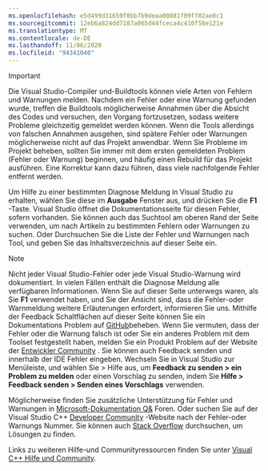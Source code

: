 ```yaml
---
ms.openlocfilehash: e5d499d31659f0bb7b9deaa00081f09ff02ae0c1
ms.sourcegitcommit: 12eb6a824dd7187a065d44fceca4c410f58e121e
ms.translationtype: MT
ms.contentlocale: de-DE
ms.lasthandoff: 11/06/2020
ms.locfileid: "94341040"
---
```

> [!IMPORTANT]
> Die Visual Studio-Compiler und-Buildtools können viele Arten von Fehlern und Warnungen melden. Nachdem ein Fehler oder eine Warnung gefunden wurde, treffen die Buildtools möglicherweise Annahmen über die Absicht des Codes und versuchen, den Vorgang fortzusetzen, sodass weitere Probleme gleichzeitig gemeldet werden können. Wenn die Tools allerdings von falschen Annahmen ausgehen, sind spätere Fehler oder Warnungen möglicherweise nicht auf das Projekt anwendbar. Wenn Sie Probleme im Projekt beheben, sollten Sie immer mit dem ersten gemeldeten Problem (Fehler oder Warnung) beginnen, und häufig einen Rebuild für das Projekt ausführen. Eine Korrektur kann dazu führen, dass viele nachfolgende Fehler entfernt werden.

Um Hilfe zu einer bestimmten Diagnose Meldung in Visual Studio zu erhalten, wählen Sie diese im **Ausgabe** Fenster aus, und drücken Sie die **F1** -Taste. Visual Studio öffnet die Dokumentationsseite für diesen Fehler, sofern vorhanden. Sie können auch das Suchtool am oberen Rand der Seite verwenden, um nach Artikeln zu bestimmten Fehlern oder Warnungen zu suchen. Oder Durchsuchen Sie die Liste der Fehler und Warnungen nach Tool, und geben Sie das Inhaltsverzeichnis auf dieser Seite ein.

> [!NOTE]
> Nicht jeder Visual Studio-Fehler oder jede Visual Studio-Warnung wird dokumentiert. In vielen Fällen enthält die Diagnose Meldung alle verfügbaren Informationen. Wenn Sie auf dieser Seite unterwegs waren, als Sie **F1** verwendet haben, und Sie der Ansicht sind, dass die Fehler-oder Warnmeldung weitere Erläuterungen erfordert, informieren Sie uns. Mithilfe der Feedback Schaltflächen auf dieser Seite können Sie ein Dokumentations Problem auf [GitHub](https://github.com/MicrosoftDocs/cpp-docs/issues)beheben. Wenn Sie vermuten, dass der Fehler oder die Warnung falsch ist oder Sie ein anderes Problem mit dem Toolset festgestellt haben, melden Sie ein Produkt Problem auf der Website der [Entwickler Community](https://aka.ms/feedback/report?space=62) . Sie können auch Feedback senden und innerhalb der IDE Fehler eingeben. Wechseln Sie in Visual Studio zur Menüleiste, und wählen Sie > Hilfe aus, um **Feedback zu senden > ein Problem zu melden** oder einen Vorschlag zu senden, indem Sie **Hilfe > Feedback senden > Senden eines Vorschlags** verwenden.

Möglicherweise finden Sie zusätzliche Unterstützung für Fehler und Warnungen in [Microsoft-Dokumentation Q&](/answers/topics/c%2B%2B.html) Foren. Oder suchen Sie auf der Visual Studio C++ [Developer Community](https://aka.ms/vsfeedback/browsecpp) -Website nach der Fehler-oder Warnungs Nummer. Sie können auch [Stack Overflow](https://stackoverflow.com/) durchsuchen, um Lösungen zu finden.

Links zu weiteren Hilfe-und Communityressourcen finden Sie unter [Visual C++ Hilfe und Community](../../overview/visual-cpp-help-and-community.md).

